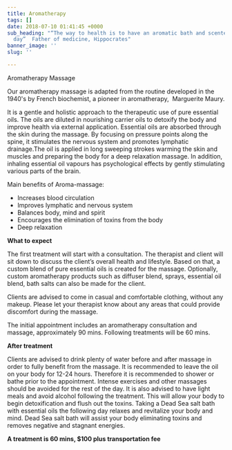```yaml
---
title: Aromatherapy
tags: []
date: 2018-07-10 01:41:45 +0000
sub_heading: "“The way to health is to have an aromatic bath and scented massage every
  day”  Father of medicine, Hippocrates"
banner_image: ''
slug: ''

---
```

Aromatherapy Massage

Our aromatherapy massage is adapted from the routine developed in the 1940's by French biochemist, a pioneer in aromatherapy,  Marguerite Maury.

It is a gentle and holistic approach to the therapeutic use of pure essential oils. The oils are diluted in nourishing carrier oils to detoxify the body and improve health via external application. Essential oils are absorbed through the skin during the massage. By focusing on pressure points along the spine, it stimulates the nervous system and promotes lymphatic drainage.The oil is applied in long sweeping strokes warming the skin and muscles and preparing the body for a deep relaxation massage. In addition, inhaling essential oil vapours has psychological effects by gently stimulating various parts of the brain.

Main benefits of Aroma-massage:

* Increases blood circulation
* Improves lymphatic and nervous system
* Balances body, mind and spirit
* Encourages the elimination of toxins from the body
* Deep relaxation

**What to expect**

The first treatment will start with a consultation. The therapist and client will sit down to discuss the client’s overall health and lifestyle. Based on that, a custom blend of pure essential oils is created for the massage. Optionally, custom aromatherapy products such as diffuser blend, sprays, essential oil blend, bath salts can also be made for the client.

Clients are advised to come in casual and comfortable clothing, without any makeup. Please let your therapist know about any areas that could provide discomfort during the massage.

The initial appointment includes an aromatherapy consultation and massage, approximately 90 mins. Following treatments will be 60 mins.

**After treatment**

Clients are advised to drink plenty of water before and after massage in order to fully benefit from the massage. It is recommended to leave the oil on your body for 12-24 hours. Therefore it is recommended to shower or bathe prior to the appointment. Intense exercises and other massages should be avoided for the rest of the day. It is also advised to have light meals and avoid alcohol following the treatment. This will allow your body to begin detoxification and flush out the toxins. Taking a Dead Sea salt bath with essential oils the following day relaxes and revitalize your body and mind. Dead Sea salt bath will assist your body eliminating toxins and removes negative and stagnant energies.

**A treatment is 60 mins, $100 plus transportation fee**